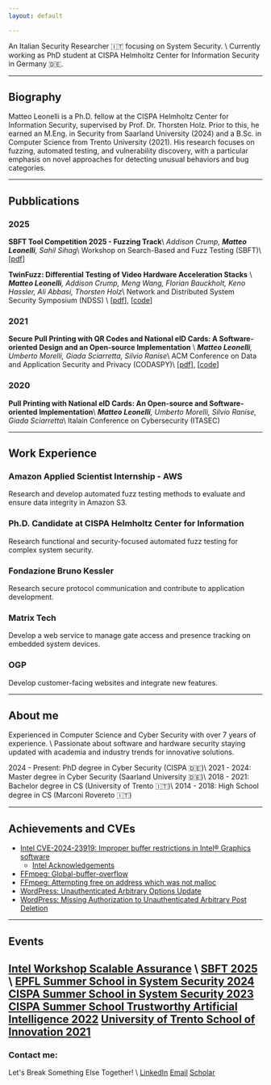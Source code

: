```yaml
---
layout: default

---
```


An Italian Security Researcher 🇮🇹 focusing on System Security. \\
Currently working as PhD student at CISPA Helmholtz Center for Information Security in Germany 🇩🇪.

---

## Biography
<!-- >--- -->

Matteo Leonelli is a Ph.D. fellow at the CISPA Helmholtz Center for Information Security, supervised by Prof. Dr. Thorsten Holz. 
Prior to this, he earned an M.Eng. in Security from Saarland University (2024) and a B.Sc. in Computer Science from Trento University (2021). 
His research focuses on fuzzing, automated testing, and vulnerability discovery, with a particular emphasis on novel approaches for detecting unusual behaviors and bug categories.
<!-- He has published several papers in top-tier journals and conferences, such as NDSS... -->

---

## Pubblications

### 2025
**SBFT Tool Competition 2025 - Fuzzing Track**\\
*Addison Crump, **Matteo Leonelli**, Sahil Sihag*\\
Workshop on Search-Based and Fuzz Testing (SBFT)\\
[[pdf](https://conf.researchr.org/details/icse-2025/sbft-2025-papers/20/SBFT-Tool-Competition-2025-Fuzzing-Track)]

**TwinFuzz: Differential Testing of Video Hardware Acceleration Stacks** \\
***Matteo Leonelli**, Addison Crump, Meng Wang, Florian Bauckholt, Keno Hassler, Ali Abbasi, Thorsten Holz*\\
Network and Distributed System Security Symposium (NDSS) \\
[[pdf](https://dx.doi.org/10.14722/ndss.2025.240526)], [[code](https://github.com/CISPA-SysSec/twinfuzz)]

### 2021
**Secure Pull Printing with QR Codes and National eID Cards: A Software-oriented Design and an Open-source Implementation** \\
***Matteo Leonelli**, Umberto Morelli, Giada Sciarretta, Silvio Ranise*\\
ACM Conference on Data and Application Security and Privacy (CODASPY)\\
[[pdf](https://dl.acm.org/doi/10.1145/3422337.3447847)], [[code](https://github.com/stfbk/pullprinting)]

### 2020
**Pull Printing with National eID Cards: An Open-source and Software-oriented Implementation**\\
***Matteo Leonelli**, Umberto Morelli, Silvio Ranise, Giada Sciarretta*\\
Italain Conference on Cybersecurity (ITASEC)
<!-- (https://st.fbk.eu/news/2020/01/07/papers-accepted-at-itasec-2020/)] -->

---


## Work Experience
### Amazon Applied Scientist Internship - AWS
Research and develop automated fuzz testing methods to evaluate and ensure data integrity in Amazon S3.

### Ph.D. Candidate at CISPA Helmholtz Center for Information
Research functional and security-focused automated fuzz testing for complex system security.

### Fondazione Bruno Kessler
Research secure protocol communication and contribute to application development.

### Matrix Tech
Develop a web service to manage gate access and presence tracking on embedded system devices.

### OGP
Develop customer-facing websites and integrate new features.

---

## About me
Experienced in Computer Science and Cyber Security with over 7 years of experience. \\
Passionate about software and hardware security staying updated with academia and industry trends for innovative solutions.


2024 - Present: PhD degree in Cyber Security (CISPA 🇩🇪)\\
2021 - 2024: Master degree in Cyber Security (Saarland University 🇩🇪)\\
2018 - 2021: Bachelor degree in CS (University of Trento 🇮🇹)\\
2014 - 2018: High School degree in CS (Marconi Rovereto 🇮🇹)

---

## Achievements and CVEs

- [Intel CVE-2024-23919: Improper buffer restrictions in Intel® Graphics software](https://cve.mitre.org/cgi-bin/cvename.cgi?name=CVE-2024-23919/) 
    - [Intel Acknowledgements](https://www.intel.com/content/www/us/en/security-center/advisory/intel-sa-01132.html)
- [FFmpeg: Global-buffer-overflow](https://patchwork.ffmpeg.org/project/ffmpeg/patch/20231130122853.26758-1-michael@niedermayer.cc/)
- [FFmpeg: Attempting free on address which was not malloc](https://patchwork.ffmpeg.org/project/ffmpeg/patch/20240206212640.9193-1-jamrial@gmail.com/)
- [WordPress: Unauthenticated Arbitrary Options Update](https://www.wordfence.com/threat-intel/vulnerabilities/wordpress-plugins/hypercomments/hypercomments-122-unauthenticated-subscriber-arbitrary-options-update)
- [WordPress: Missing Authorization to Unauthenticated Arbitrary Post Deletion](https://www.wordfence.com/threat-intel/vulnerabilities/wordpress-plugins/nmedia-user-file-uploader/frontend-file-manager-215-missing-authorixation-to-unauthenticated-arbitrary-post-deletion)

---

## Events
[Intel Workshop Scalable Assurance](https://www.linkedin.com/pulse/busy-summer-academic-engagements-part-1-research-workshops-jason-fung-zoxic) \\
[SBFT 2025](https://sbft25.github.io/organisation/) \\
[EPFL Summer School in System Security 2024](https://suri.epfl.ch/?page_id=88)
[CISPA Summer School in System Security 2023](https://cispa.de/summer-school-2023)
[CISPA Summer School Trustworthy Artificial Intelligence 2022](https://cispa.de/en/summer-school-2022)
[University of Trento School of Innovation 2021](https://www.soi.unitn.it/)
---

### Contact me: 

Let's Break Something Else Together! \\
[LinkedIn](https://www.linkedin.com/in/matteoleonelli/)
[Email](mailto:matteoleonelli99@gmail.com)
[Scholar](https://scholar.google.com/citations?user=3VYW2DwAAAAJ)

<!-- --- -->